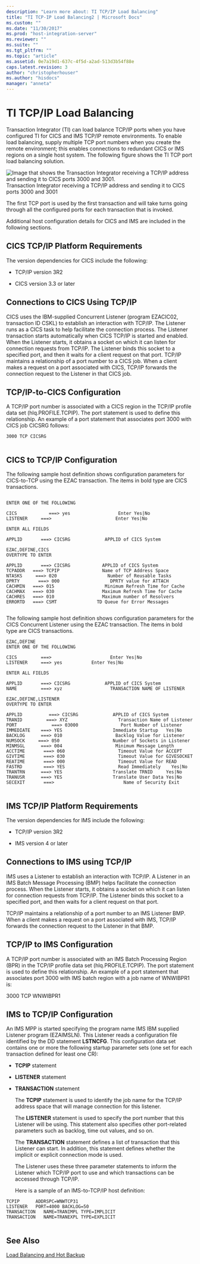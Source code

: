 ```yaml
---
description: "Learn more about: TI TCP/IP Load Balancing"
title: "TI TCP-IP Load Balancing2 | Microsoft Docs"
ms.custom: ""
ms.date: "11/30/2017"
ms.prod: "host-integration-server"
ms.reviewer: ""
ms.suite: ""
ms.tgt_pltfrm: ""
ms.topic: "article"
ms.assetid: 0e7a19d1-637c-4f5d-a2ad-513d3b54f88e
caps.latest.revision: 3
author: "christopherhouser"
ms.author: "hisdocs"
manager: "anneta"
---
```

# TI TCP/IP Load Balancing
Transaction Integrator (TI) can load balance TCP/IP ports when you have configured TI for CICS and IMS TCP/IP remote environments. To enable load balancing, supply multiple TCP port numbers when you create the remote environment; this enables connections to redundant CICS or IMS regions on a single host system. The following figure shows the TI TCP port load balancing solution.  
  
 ![Image that shows the Transaction Integrator receiving a TCP/IP address and sending it to CICS ports 3000 and 3001.](../core/media/his-ti29.gif "his_ti29")  
Transaction Integrator receiving a TCP/IP address and sending it to CICS ports 3000 and 3001  
  
 The first TCP port is used by the first transaction and will take turns going through all the configured ports for each transaction that is invoked.  
  
 Additional host configuration details for CICS and IMS are included in the following sections.  
  
## CICS TCP/IP Platform Requirements  
 The version dependencies for CICS include the following:  
  
-   TCP/IP version 3R2  
  
-   CICS version 3.3 or later  
  
## Connections to CICS Using TCP/IP  
 CICS uses the IBM-supplied Concurrent Listener (program EZACIC02, transaction ID CSKL) to establish an interaction with TCP/IP. The Listener runs as a CICS task to help facilitate the connection process. The Listener transaction starts automatically when CICS TCP/IP is started and enabled. When the Listener starts, it obtains a socket on which it can listen for connection requests from TCP/IP. The Listener binds this socket to a specified port, and then it waits for a client request on that port. TCP/IP maintains a relationship of a port number to a CICS job. When a client makes a request on a port associated with CICS, TCP/IP forwards the connection request to the Listener in that CICS job.  
  
## TCP/IP-to-CICS Configuration  
 A TCP/IP port number is associated with a CICS region in the TCP/IP profile data set (hlq.PROFILE.TCPIP). The port statement is used to define this relationship. An example of a port statement that associates port 3000 with CICS job CICSRG follows:  
  
```  
3000 TCP CICSRG  
  
```  
  
## CICS to TCP/IP Configuration  
 The following sample host definition shows configuration parameters for CICS-to-TCP using the EZAC transaction. The items in bold type are CICS transactions.  
  
```  
  
ENTER ONE OF THE FOLLOWING  
  
CICS            ===> yes                  Enter Yes|No  
LISTENER     ===>                        Enter Yes|No  
  
ENTER ALL FIELDS  
  
APPLID       ===> CICSRG             APPLID of CICS System  
  
EZAC,DEFINE,CICS  
OVERTYPE TO ENTER  
  
APPLID       ===> CICSRG            APPLID of CICS System  
TCPADDR   ===> TCPIP                Name of TCP Address Space  
NTASKS     ===> 020                   Number of Reusable Tasks  
DPRTY       ===> 000                   DPRTY value for ATTACH  
CACHMIN   ===> 015                   Minimum Refresh Time for Cache  
CACHMAX   ===> 030                  Maximum Refresh Time for Cache  
CACHRES   ===> 010                  Maximum number of Resolvers  
ERRORTD   ===> CSMT               TD Queue for Error Messages  
  
```  
  
 The following sample host definition shows configuration parameters for the CICS Concurrent Listener using the EZAC transaction. The items in bold type are CICS transactions.  
  
```  
EZAC,DEFINE  
ENTER ONE OF THE FOLLOWING  
  
CICS         ===>                      Enter Yes|No  
LISTENER     ===> yes           Enter Yes|No  
  
ENTER ALL FIELDS  
  
APPLID       ===> CICSRG             APPLID of CICS System  
NAME         ===> xyz                  TRANSACTION NAME OF LISTENER  
  
EZAC,DEFINE,LISTENER  
OVERTYPE TO ENTER  
  
APPLID          ===> CICSRG             APPLID of CICS System  
TRANID         ===> XYZ                   Transaction Name of Listener  
PORT             ===> 03000                Port Number of Listener  
IMMEDIATE    ===> YES                   Immediate Startup   Yes|No  
BACKLOG      ===> 010                    Backlog Value for Listener  
NUMSOCK     ===> 050                    Number of Sockets in Listener  
MINMSGL      ===> 004                    Minimum Message Length  
ACCTIME       ===> 060                    Timeout Value for ACCEPT  
GIVTIME       ===> 030                    Timeout Value for GIVESOCKET  
REATIME       ===> 000                    Timeout Value for READ  
FASTRD        ===> YES                    Read Immediately    Yes|No  
TRANTRN      ===> YES                   Translate TRNID     Yes|No  
TRANUSR      ===> YES                   Translate User Data Yes|No  
SECEXIT       ===>                          Name of Security Exit  
  
```  
  
## IMS TCP/IP Platform Requirements  
 The version dependencies for IMS include the following:  
  
-   TCP/IP version 3R2  
  
-   IMS version 4 or later  
  
## Connections to IMS using TCP/IP  
 IMS uses a Listener to establish an interaction with TCP/IP. A Listener in an IMS Batch Message Processing (BMP) helps facilitate the connection process. When the Listener starts, it obtains a socket on which it can listen for connection requests from TCP/IP. The Listener binds this socket to a specified port, and then waits for a client request on that port.  
  
 TCP/IP maintains a relationship of a port number to an IMS Listener BMP. When a client makes a request on a port associated with IMS, TCP/IP forwards the connection request to the Listener in that BMP.  
  
## TCP/IP to IMS Configuration  
 A TCP/IP port number is associated with an IMS Batch Processing Region (BPR) in the TCP/IP profile data set (hlq.PROFILE.TCPIP). The port statement is used to define this relationship. An example of a port statement that associates port 3000 with IMS batch region with a job name of WNWIBPR1 is:  
  
 3000 TCP WNWIBPR1  
  
## IMS to TCP/IP Configuration  
 An IMS MPP is started specifying the program name IMS IBM supplied Listener program (EZAIMSLN). This Listener reads a configuration file identified by the DD statement **LSTNCFG**. This configuration data set contains one or more the following startup parameter sets (one set for each transaction defined for least one CR):  
  
- **TCPIP** statement  
  
- **LISTENER** statement  
  
- **TRANSACTION** statement  
  
  The **TCPIP** statement is used to identify the job name for the TCP/IP address space that will manage connection for this listener.  
  
  The **LISTENER** statement is used to specify the port number that this Listener will be using. This statement also specifies other port-related parameters such as backlog, time out values, and so on.  
  
  The **TRANSACTION** statement defines a list of transaction that this Listener can start. In addition, this statement defines whether the implicit or explicit connection mode is used.  
  
  The Listener uses these three parameter statements to inform the Listener which TCP/IP port to use and which transactions can be accessed through TCP/IP.  
  
  Here is a sample of an IMS-to-TCP/IP host definition:  
  
```  
TCPIP      ADDRSPC=WNWTCP31  
LISTENER   PORT=4000 BACKLOG=50  
TRANSACTION   NAME=TRANIMPL TYPE=IMPLICIT  
TRANSACTION   NAME=TRANEXPL TYPE=EXPLICIT  
  
```  
  
## See Also  
 [Load Balancing and Hot Backup](../core/load-balancing-and-hot-backup2.md)
